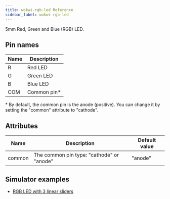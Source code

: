 ```yaml
---
title: wokwi-rgb-led Reference
sidebar_label: wokwi-rgb-led
---
```


5mm Red, Green and Blue (RGB) LED.

<wokwi-rgb-led />

## Pin names

| Name | Description  |
| ---- | ------------ |
| R    | Red LED      |
| G    | Green LED    |
| B    | Blue LED     |
| COM  | Common pin\* |

\* By default, the common pin is the anode (positive). You can change it by setting the "common" attribute to "cathode".

## Attributes

| Name   | Description                               | Default value |
| ------ | ----------------------------------------- | ------------- |
| common | The common pin type: "cathode" or "anode" | "anode"       |

## Simulator examples

- [RGB LED with 3 linear sliders](https://wokwi.com/arduino/projects/306455554559050306)
